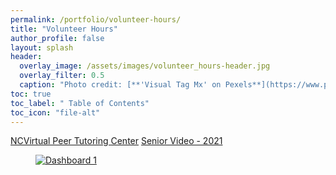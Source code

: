 ```yaml
---
permalink: /portfolio/volunteer-hours/
title: "Volunteer Hours"
author_profile: false
layout: splash
header:
  overlay_image: /assets/images/volunteer_hours-header.jpg 
  overlay_filter: 0.5
  caption: "Photo credit: [**'Visual Tag Mx' on Pexels**](https://www.pexels.com/photo/top-view-photo-of-3-men-in-front-of-laptop-2566581/)"
toc: true
toc_label: " Table of Contents"
toc_icon: "file-alt"
---
```


<a href="/portfolio/volunteer-hours/ncvirtual-peer-tutoring-center/" class="btn btn--inverse btn--x-large">NCVirtual Peer Tutoring Center</a>
<a href="/portfolio/volunteer-hours/senior-video-2021/" class="btn btn--inverse btn--x-large">Senior Video - 2021</a>

<figure class="single">
  <div class='tableauPlaceholder' id='viz1617462156566' style='position: relative'><noscript><a href='#'><img alt='Dashboard 1 ' src='https:&#47;&#47;public.tableau.com&#47;static&#47;images&#47;To&#47;TotalVolunteeringHours&#47;Dashboard1&#47;1_rss.png' style='border: none' /></a></noscript><object class='tableauViz'  style='display:none;'><param name='host_url' value='https%3A%2F%2Fpublic.tableau.com%2F' /> <param name='embed_code_version' value='3' /> <param name='site_root' value='' /><param name='name' value='TotalVolunteeringHours&#47;Dashboard1' /><param name='tabs' value='no' /><param name='toolbar' value='yes' /><param name='static_image' value='https:&#47;&#47;public.tableau.com&#47;static&#47;images&#47;To&#47;TotalVolunteeringHours&#47;Dashboard1&#47;1.png' /> <param name='animate_transition' value='yes' /><param name='display_static_image' value='yes' /><param name='display_spinner' value='yes' /><param name='display_overlay' value='yes' /><param name='display_count' value='yes' /><param name='language' value='en' /><param name='filter' value='publish=yes' /></object></div>                

  <script type='text/javascript'>                    
    var divElement = document.getElementById('viz1617462156566');                    
    var vizElement = divElement.getElementsByTagName('object')[0];                    
    if ( divElement.offsetWidth > 800 ) { vizElement.style.width='500px';vizElement.style.height='127px';} else if ( divElement.offsetWidth > 500 ) { vizElement.style.width='500px';vizElement.style.height='127px';} else { vizElement.style.width='100%';vizElement.style.height='727px';}                     
    var scriptElement = document.createElement('script');                    
    scriptElement.src = 'https://public.tableau.com/javascripts/api/viz_v1.js';                    
    vizElement.parentNode.insertBefore(scriptElement, vizElement);                
  </script>
</figure>
